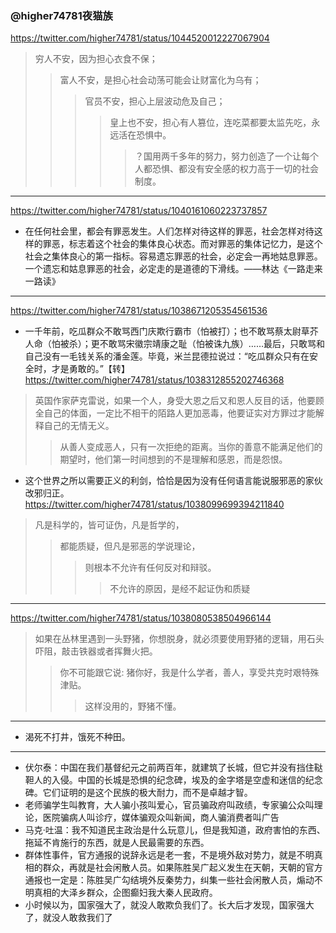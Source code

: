 ### @higher74781夜猫族
https://twitter.com/higher74781/status/1044520012227067904
>穷人不安，因为担心衣食不保；
>>富人不安，是担心社会动荡可能会让财富化为乌有；
>>>官员不安，担心上层波动危及自己；
>>>>皇上也不安，担心有人篡位，连吃菜都要太监先吃，永远活在恐惧中。
>>>>>？国用两千多年的努力，努力创造了一个让每个人都恐惧、都没有安全感的权力高于一切的社会制度。
---
https://twitter.com/higher74781/status/1040161060223737857
- 在任何社会里，都会有罪恶发生。人们怎样对待这样的罪恶，社会怎样对待这样的罪恶，标志着这个社会的集体良心状态。而对罪恶的集体记忆力，是这个社会之集体良心的第一指标。容易遗忘罪恶的社会，必定会一再地姑息罪恶。一个遗忘和姑息罪恶的社会，必定走的是道德的下滑线。——林达《一路走来一路读》
---
https://twitter.com/higher74781/status/1038671205354561536
- 一千年前，吃瓜群众不敢骂西门庆欺行霸市（怕被打）；也不敢骂蔡太尉草芥人命（怕被杀）；更不敢骂宋徽宗靖康之耻（怕被诛九族）……最后，只敢骂和自己没有一毛钱关系的潘金莲。毕竟，米兰昆德拉说过：“吃瓜群众只有在安全时，才是勇敢的。”【转】
https://twitter.com/higher74781/status/1038312855202746368
>英国作家萨克雷说，如果一个人，身受大恩之后又和恩人反目的话，他要顾全自己的体面，一定比不相干的陌路人更加恶毒，他要证实对方罪过才能解释自己的无情无义。
>>从善人变成恶人，只有一次拒绝的距离。当你的善意不能满足他们的期望时，他们第一时间想到的不是理解和感恩，而是怨恨。
- 这个世界之所以需要正义的利剑，恰恰是因为没有任何语言能说服邪恶的家伙改邪归正。
https://twitter.com/higher74781/status/1038099699394211840
>凡是科学的，皆可证伪，凡是哲学的，
>>都能质疑，但凡是邪恶的学说理论，
>>>则根本不允许有任何反对和辩驳。
>>>>不允许的原因，是经不起证伪和质疑
---
https://twitter.com/higher74781/status/1038080538504966144
>如果在丛林里遇到一头野猪，你想脱身，就必须要使用野猪的逻辑，用石头吓阻，敲击铁器或者挥舞火把。
>>你不可能跟它说: 猪你好，我是什么学者，善人，享受共克时艰特殊津贴。
>>>这样没用的，野猪不懂。
---
- 渴死不打井，饿死不种田。
---
- 伏尔泰：中国在我们基督纪元之前两百年，就建筑了长城，但它并没有挡住鞑靼人的入侵。中国的长城是恐惧的纪念碑，埃及的金字塔是空虚和迷信的纪念碑。它们证明的是这个民族的极大耐力，而不是卓越才智。
- 老师骗学生叫教育，大人骗小孩叫爱心，官员骗政府叫政绩，专家骗公众叫理论，医院骗病人叫诊疗，媒体骗观众叫新闻，商人骗消费者叫广告
- 马克·吐温：我不知道民主政治是什么玩意儿，但是我知道，政府害怕的东西、拖延不肯施行的东西，就是人民最需要的东西。
- 群体性事件，官方通报的说辞永远是老一套，不是境外敌对势力，就是不明真相的群众，再就是社会闲散人员。如果陈胜吴广起义发生在天朝，天朝的官方通报也一定是：陈胜吴广勾结境外反秦势力，纠集一些社会闲散人员，煽动不明真相的大泽乡群众，企图癫妇我大秦人民政府。
- 小时候以为，国家强大了，就没人敢欺负我们了。长大后才发现，国家强大了，就没人敢救我们了